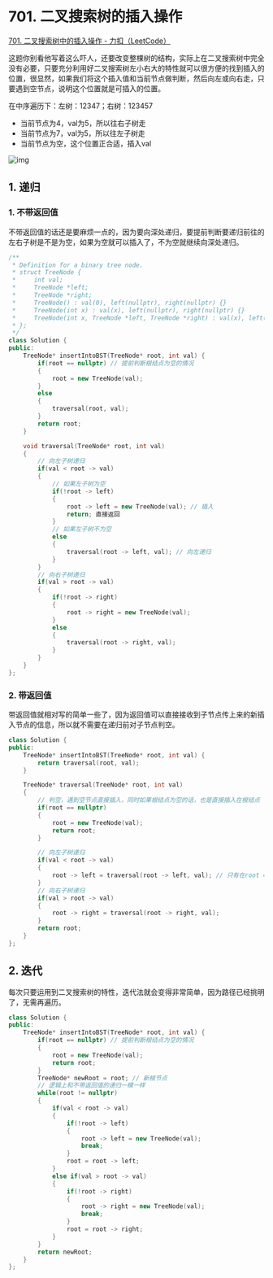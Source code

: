 # 701. 二叉搜索树的插入操作

[701. 二叉搜索树中的插入操作 - 力扣（LeetCode）](https://leetcode.cn/problems/insert-into-a-binary-search-tree/)



这题你别看他写着这么吓人，还要改变整棵树的结构，实际上在二叉搜索树中完全没有必要，只要充分利用好二叉搜索树左小右大的特性就可以很方便的找到插入的位置，很显然，如果我们将这个插入值和当前节点做判断，然后向左或向右走，只要遇到空节点，说明这个位置就是可插入的位置。

在中序遍历下：左树：12347；右树：123457

- 当前节点为4，val为5，所以往右子树走
- 当前节点为7，val为5，所以往左子树走
- 当前节点为空，这个位置正合适，插入val

![img](https://assets.leetcode.com/uploads/2020/10/05/insertbst.jpg)

## 1. 递归

### 1. 不带返回值

不带返回值的话还是要麻烦一点的，因为要向深处递归，要提前判断要递归前往的左右子树是不是为空，如果为空就可以插入了，不为空就继续向深处递归。

```c++
/**
 * Definition for a binary tree node.
 * struct TreeNode {
 *     int val;
 *     TreeNode *left;
 *     TreeNode *right;
 *     TreeNode() : val(0), left(nullptr), right(nullptr) {}
 *     TreeNode(int x) : val(x), left(nullptr), right(nullptr) {}
 *     TreeNode(int x, TreeNode *left, TreeNode *right) : val(x), left(left), right(right) {}
 * };
 */
class Solution {
public:
    TreeNode* insertIntoBST(TreeNode* root, int val) {
        if(root == nullptr) // 提前判断根结点为空的情况
        {
            root = new TreeNode(val);
        }
        else
        {
            traversal(root, val);
        }
        return root;
    }

    void traversal(TreeNode* root, int val)
    {	
        // 向左子树递归
        if(val < root -> val)
        {
            // 如果左子树为空
            if(!root -> left)
            {
                root -> left = new TreeNode(val); // 插入
                return; 直接返回
            }
            // 如果左子树不为空
            else
            {
                traversal(root -> left, val); // 向左递归
            }
        }
        // 向右子树递归
        if(val > root -> val)
        {
            if(!root -> right)
            {
                root -> right = new TreeNode(val);
            }
            else
            {
                traversal(root -> right, val);
            }
        }
    }
};
```



### 2. 带返回值

带返回值就相对写的简单一些了，因为返回值可以直接接收到子节点传上来的新插入节点的信息，所以就不需要在递归前对子节点判空。

```c++
class Solution {
public:
    TreeNode* insertIntoBST(TreeNode* root, int val) {
        return traversal(root, val);
    }

    TreeNode* traversal(TreeNode* root, int val)
    {
        // 判空，遇到空节点直接插入，同时如果根结点为空的话，也是直接插入在根结点
        if(root == nullptr)
        {
            root = new TreeNode(val);
            return root;
        }

        // 向左子树递归
        if(val < root -> val)
        {
            root -> left = traversal(root -> left, val); // 只有在root == nullptr时才会返回，所以root -> 可以接收到新插入的节点
        }
        // 向右子树递归
        if(val > root -> val)
        {
            root -> right = traversal(root -> right, val);
        }
        return root;
    }
};
```





## 2. 迭代

每次只要运用到二叉搜索树的特性，迭代法就会变得非常简单，因为路径已经挑明了，无需再遍历。

```c++
class Solution {
public:
    TreeNode* insertIntoBST(TreeNode* root, int val) {
        if(root == nullptr) // 提前判断根结点为空的情况
        {
            root = new TreeNode(val);
            return root;
        }
        TreeNode* newRoot = root; // 新根节点
        // 逻辑上和不带返回值的递归一模一样
        while(root != nullptr)
        {
            if(val < root -> val)
            {
                if(!root -> left)
                {
                    root -> left = new TreeNode(val);
                    break;
                }
                root = root -> left;
            }
            else if(val > root -> val)
            {
                if(!root -> right)
                {
                    root -> right = new TreeNode(val);
                    break;
                }
                root = root -> right;
            }
        }
        return newRoot;
    }
};
```

